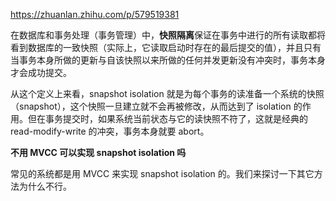 https://zhuanlan.zhihu.com/p/579519381

在数据库和事务处理（事务管理）中，**快照隔离**保证在事务中进行的所有读取都将看到数据库的一致快照（实际上，它读取启动时存在的最后提交的值），并且只有当事务本身所做的更新与自该快照以来所做的任何并发更新没有冲突时，事务本身才会成功提交。

从这个定义上来看，snapshot isolation 就是为每个事务的读准备一个系统的快照（snapshot），这个快照一旦建立就不会再被修改，从而达到了 isolation 的作用。但在事务提交时，如果系统当前状态与它的读快照不符了，这就是经典的 read-modify-write 的冲突，事务本身就要 abort。

**不用 MVCC 可以实现 snapshot isolation 吗**

常见的系统都是用 MVCC 来实现 snapshot isolation 的。我们来探讨一下其它方法为什么不行。








